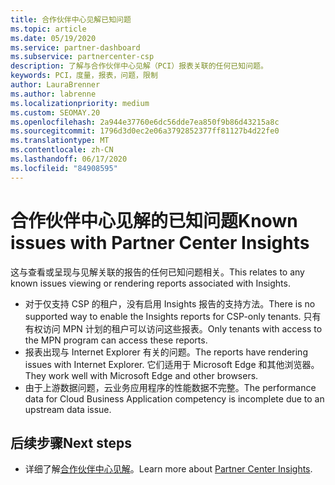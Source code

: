 ```yaml
---
title: 合作伙伴中心见解已知问题
ms.topic: article
ms.date: 05/19/2020
ms.service: partner-dashboard
ms.subservice: partnercenter-csp
description: 了解与合作伙伴中心见解（PCI）报表关联的任何已知问题。
keywords: PCI，度量，报表，问题，限制
author: LauraBrenner
ms.author: labrenne
ms.localizationpriority: medium
ms.custom: SEOMAY.20
ms.openlocfilehash: 2a944e37760e6dc56dde7ea850f9b86d43215a8c
ms.sourcegitcommit: 1796d3d0ec2e06a3792852377ff81127b4d22fe0
ms.translationtype: MT
ms.contentlocale: zh-CN
ms.lasthandoff: 06/17/2020
ms.locfileid: "84908595"
---
```

# <a name="known-issues-with-partner-center-insights"></a><span data-ttu-id="8bf70-104">合作伙伴中心见解的已知问题</span><span class="sxs-lookup"><span data-stu-id="8bf70-104">Known issues with Partner Center Insights</span></span>

<span data-ttu-id="8bf70-105">这与查看或呈现与见解关联的报告的任何已知问题相关。</span><span class="sxs-lookup"><span data-stu-id="8bf70-105">This relates to any known issues viewing or rendering reports associated with Insights.</span></span>

- <span data-ttu-id="8bf70-106">对于仅支持 CSP 的租户，没有启用 Insights 报告的支持方法。</span><span class="sxs-lookup"><span data-stu-id="8bf70-106">There is no supported way to enable the Insights reports for CSP-only tenants.</span></span> <span data-ttu-id="8bf70-107">只有有权访问 MPN 计划的租户可以访问这些报表。</span><span class="sxs-lookup"><span data-stu-id="8bf70-107">Only tenants with access to the MPN program can access these reports.</span></span>
- <span data-ttu-id="8bf70-108">报表出现与 Internet Explorer 有关的问题。</span><span class="sxs-lookup"><span data-stu-id="8bf70-108">The reports have rendering issues with Internet Explorer.</span></span> <span data-ttu-id="8bf70-109">它们适用于 Microsoft Edge 和其他浏览器。</span><span class="sxs-lookup"><span data-stu-id="8bf70-109">They work well with Microsoft Edge and other browsers.</span></span>
- <span data-ttu-id="8bf70-110">由于上游数据问题，云业务应用程序的性能数据不完整。</span><span class="sxs-lookup"><span data-stu-id="8bf70-110">The performance data for Cloud Business Application competency is incomplete due to an upstream data issue.</span></span>

## <a name="next-steps"></a><span data-ttu-id="8bf70-111">后续步骤</span><span class="sxs-lookup"><span data-stu-id="8bf70-111">Next steps</span></span>

- <span data-ttu-id="8bf70-112">详细了解[合作伙伴中心见解](partner-center-insights.md)。</span><span class="sxs-lookup"><span data-stu-id="8bf70-112">Learn more about [Partner Center Insights](partner-center-insights.md).</span></span>
